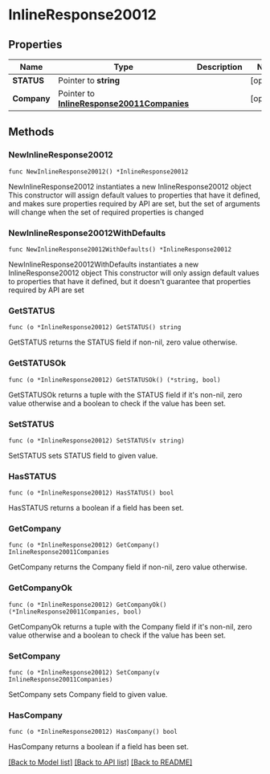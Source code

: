 # InlineResponse20012

## Properties

Name | Type | Description | Notes
------------ | ------------- | ------------- | -------------
**STATUS** | Pointer to **string** |  | [optional] 
**Company** | Pointer to [**InlineResponse20011Companies**](InlineResponse20011Companies.md) |  | [optional] 

## Methods

### NewInlineResponse20012

`func NewInlineResponse20012() *InlineResponse20012`

NewInlineResponse20012 instantiates a new InlineResponse20012 object
This constructor will assign default values to properties that have it defined,
and makes sure properties required by API are set, but the set of arguments
will change when the set of required properties is changed

### NewInlineResponse20012WithDefaults

`func NewInlineResponse20012WithDefaults() *InlineResponse20012`

NewInlineResponse20012WithDefaults instantiates a new InlineResponse20012 object
This constructor will only assign default values to properties that have it defined,
but it doesn't guarantee that properties required by API are set

### GetSTATUS

`func (o *InlineResponse20012) GetSTATUS() string`

GetSTATUS returns the STATUS field if non-nil, zero value otherwise.

### GetSTATUSOk

`func (o *InlineResponse20012) GetSTATUSOk() (*string, bool)`

GetSTATUSOk returns a tuple with the STATUS field if it's non-nil, zero value otherwise
and a boolean to check if the value has been set.

### SetSTATUS

`func (o *InlineResponse20012) SetSTATUS(v string)`

SetSTATUS sets STATUS field to given value.

### HasSTATUS

`func (o *InlineResponse20012) HasSTATUS() bool`

HasSTATUS returns a boolean if a field has been set.

### GetCompany

`func (o *InlineResponse20012) GetCompany() InlineResponse20011Companies`

GetCompany returns the Company field if non-nil, zero value otherwise.

### GetCompanyOk

`func (o *InlineResponse20012) GetCompanyOk() (*InlineResponse20011Companies, bool)`

GetCompanyOk returns a tuple with the Company field if it's non-nil, zero value otherwise
and a boolean to check if the value has been set.

### SetCompany

`func (o *InlineResponse20012) SetCompany(v InlineResponse20011Companies)`

SetCompany sets Company field to given value.

### HasCompany

`func (o *InlineResponse20012) HasCompany() bool`

HasCompany returns a boolean if a field has been set.


[[Back to Model list]](../README.md#documentation-for-models) [[Back to API list]](../README.md#documentation-for-api-endpoints) [[Back to README]](../README.md)


